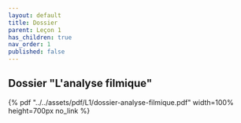 ```yaml
---
layout: default
title: Dossier
parent: Leçon 1
has_children: true
nav_order: 1
published: false
---
```

## Dossier "L'analyse filmique"

{% pdf "../../assets/pdf/L1/dossier-analyse-filmique.pdf" width=100% height=700px no_link %}
